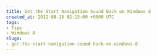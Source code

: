 ```yaml
---
title: Get the Start Navigation Sound Back on Windows 8
created_at: 2012-08-18 02:15:00 +0000 UTC
tags:
- Tips
- Windows 8
slugs:
- get-the-start-navigation-sound-back-on-windows-8
---
```

